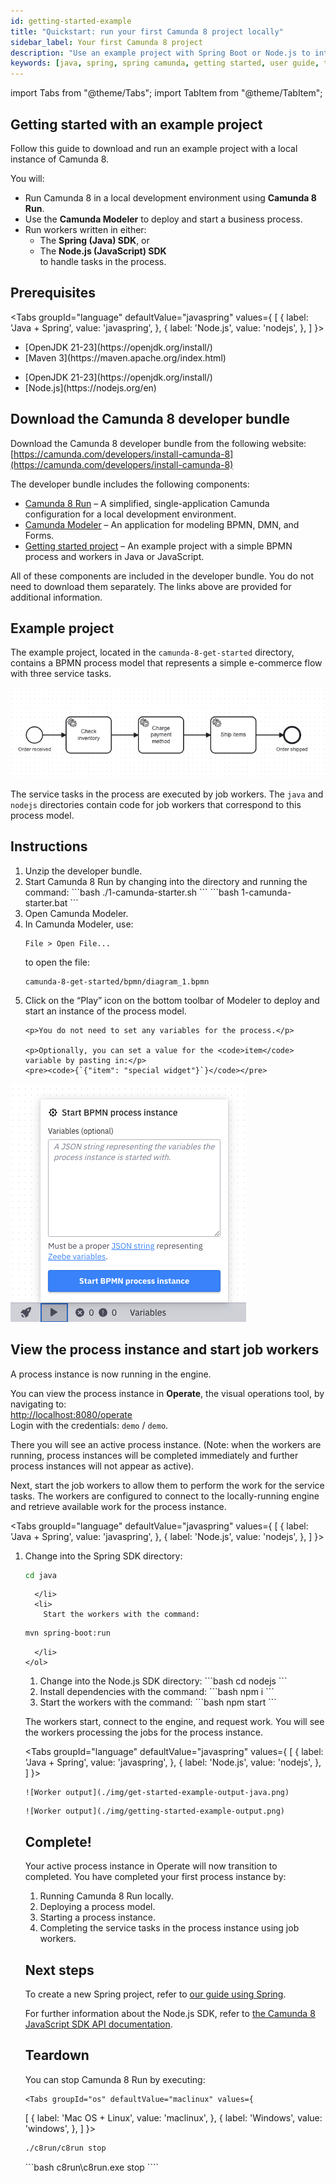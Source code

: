 ```yaml
---
id: getting-started-example
title: "Quickstart: run your first Camunda 8 project locally"
sidebar_label: Your first Camunda 8 project
description: "Use an example project with Spring Boot or Node.js to interact with a local Camunda 8 installation."
keywords: [java, spring, spring camunda, getting started, user guide, tutorial]
---
```


import Tabs from "@theme/Tabs";
import TabItem from "@theme/TabItem";

## Getting started with an example project

Follow this guide to download and run an example project with a local instance of Camunda 8.

You will:

- Run Camunda 8 in a local development environment using **Camunda 8 Run**.
- Use the **Camunda Modeler** to deploy and start a business process.
- Run workers written in either:
  - The **Spring (Java) SDK**, or
  - The **Node.js (JavaScript) SDK**  
    to handle tasks in the process.

## Prerequisites

<Tabs groupId="language" defaultValue="javaspring" values={
[
{ label: 'Java + Spring', value: 'javaspring', },
{ label: 'Node.js', value: 'nodejs', },
] }>
<TabItem value="javaspring">

<ul>
    <li>[OpenJDK 21-23](https://openjdk.org/install/)</li>
    <li>[Maven 3](https://maven.apache.org/index.html)</li>
    </ul>
  </TabItem>
  <TabItem value="nodejs">
<ul>
    <li>[OpenJDK 21-23](https://openjdk.org/install/)</li>
    <li>[Node.js](https://nodejs.org/en)</li>
</ul>
  </TabItem>
  </Tabs>

## Download the Camunda 8 developer bundle

Download the Camunda 8 developer bundle from the following website:  
[https://camunda.com/developers/install-camunda-8](https://camunda.com/developers/install-camunda-8)

The developer bundle includes the following components:

- [Camunda 8 Run](/self-managed/setup/deploy/local/c8run.md) – A simplified, single-application Camunda configuration for a local development environment.
- [Camunda Modeler](/components/modeler/about-modeler.md) – An application for modeling BPMN, DMN, and Forms.
- [Getting started project](https://github.com/camunda/camunda-8-get-started) – An example project with a simple BPMN process and workers in Java or JavaScript.

All of these components are included in the developer bundle. You do not need to download them separately. The links above are provided for additional information.

## Example project

The example project, located in the `camunda-8-get-started` directory, contains a BPMN process model that represents a simple e-commerce flow with three service tasks.

![Example business process](./img/getting-started-guide-example-process.png)

The service tasks in the process are executed by job workers. The `java` and `nodejs` directories contain code for job workers that correspond to this process model.

## Instructions

<ol>
  <li>
    Unzip the developer bundle.
  </li>

  <li>
    Start Camunda 8 Run by changing into the directory and running the command:
    <Tabs groupId="os" defaultValue="maclinux" values={
[
{ label: 'Mac OS + Linux', value: 'maclinux', },
{ label: 'Windows', value: 'windows', },
] }>
<TabItem value="maclinux">
    ```bash
./1-camunda-starter.sh
```
</TabItem>
<TabItem value="windows">
```bash
1-camunda-starter.bat
```
</TabItem>
</Tabs>
  </li>

  <li>
    Open Camunda Modeler.
  </li>

  <li>
    In Camunda Modeler, use:
    <pre><code>File &gt; Open File...</code></pre>
    to open the file:
    <pre><code>camunda-8-get-started/bpmn/diagram_1.bpmn</code></pre>
  </li>

  <li>
    Click on the “Play” icon on the bottom toolbar of Modeler to deploy and start an instance of the process model.

    <p>You do not need to set any variables for the process.</p>

    <p>Optionally, you can set a value for the <code>item</code> variable by pasting in:</p>
    <pre><code>{`{"item": "special widget"}`}</code></pre>

  </li>
</ol>

![Start a new process instance in Camunda Modeler](./img/get-started-example-start-process.png)

## View the process instance and start job workers

A process instance is now running in the engine.

You can view the process instance in **Operate**, the visual operations tool, by navigating to:  
[http://localhost:8080/operate](http://localhost:8080/operate)  
Login with the credentials: `demo` / `demo`.

There you will see an active process instance. (Note: when the workers are running, process instances will be completed immediately and further process instances will not appear as active).

Next, start the job workers to allow them to perform the work for the service tasks. The workers are configured to connect to the locally-running engine and retrieve available work for the process instance.

<Tabs groupId="language" defaultValue="javaspring" values={
[
{ label: 'Java + Spring', value: 'javaspring', },
{ label: 'Node.js', value: 'nodejs', },
] }>
<TabItem value="javaspring">

<ol>
<li>
Change into the Spring SDK directory:

```bash
cd java
```

      </li>
      <li>
        Start the workers with the command:

```bash
mvn spring-boot:run
```

      </li>
    </ol>

  </TabItem>

  <TabItem value="nodejs">
    <ol>
      <li>
        Change into the Node.js SDK directory:
```bash
cd nodejs
```
      </li>
      <li>
        Install dependencies with the command:
```bash
npm i
```
      </li>
      <li>
        Start the workers with the command:
```bash
npm start
```
      </li>
    </ol>
  </TabItem>
   </Tabs>

The workers start, connect to the engine, and request work. You will see the workers processing the jobs for the process instance.

<Tabs groupId="language" defaultValue="javaspring" values={
[
{ label: 'Java + Spring', value: 'javaspring', },
{ label: 'Node.js', value: 'nodejs', },
] }>
<TabItem value="javaspring">

    ![Worker output](./img/get-started-example-output-java.png)

   </TabItem>
   <TabItem value="nodejs">

    ![Worker output](./img/getting-started-example-output.png)

   </TabItem>
</Tabs>

## Complete!

Your active process instance in Operate will now transition to completed. You have completed your first process instance by:

1. Running Camunda 8 Run locally.
2. Deploying a process model.
3. Starting a process instance.
4. Completing the service tasks in the process instance using job workers.

## Next steps

To create a new Spring project, refer to [our guide using Spring](/guides/getting-started-java-spring.md).

For further information about the Node.js SDK, refer to [the Camunda 8 JavaScript SDK API documentation](https://camunda.github.io/camunda-8-js-sdk/).

## Teardown

You can stop Camunda 8 Run by executing:

    <Tabs groupId="os" defaultValue="maclinux" values={

[
{ label: 'Mac OS + Linux', value: 'maclinux', },
{ label: 'Windows', value: 'windows', },
] }>
<TabItem value="maclinux">
```bash
./c8run/c8run stop

````
</TabItem>
<TabItem value="windows">
```bash
c8run\c8run.exe stop
````

</TabItem>
</Tabs>
